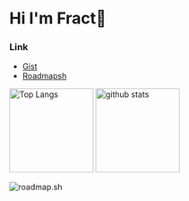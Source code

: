 # Hi I'm Fract👋　　
### Link
- [Gist](https://gist.github.com/inoUwU)
- [Roadmapsh](https://roadmap.sh/u/fract)
<p align="left"> 
  <img alt="Top Langs" height="150px" src="https://git-hub-readme-stats-clone-inouwu.vercel.app/api/top-langs/?username=inoUwU&theme=onedark&count_private=true&show_icons=true&langs_count=8&layout=compact&hide=html,css,Makefile,JavaScript,scss,shell,lua,Astro" />
  <img alt="github stats" height="150px" src="https://git-hub-readme-stats-clone-inouwu.vercel.app/api?username=inoUwU&theme=onedark&count_private=true&show_icons=true&rank_icon=github&include_all_commits=true&hide=contribs,stars" />
</p>
<p><img src="https://roadmap.sh/card/tall/6569f7565145316d25a1c929?variant=dark" alt="roadmap.sh"/></p>
